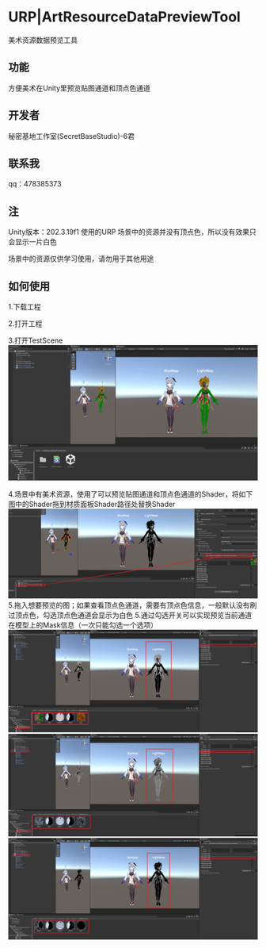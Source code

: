 # URP|ArtResourceDataPreviewTool
美术资源数据预览工具

## 功能

方便美术在Unity里预览贴图通道和顶点色通道

## 开发者
秘密基地工作室(SecretBaseStudio)-6君
## 联系我
qq：478385373

## 注
Unity版本：202.3.19f1
使用的URP
场景中的资源并没有顶点色，所以没有效果只会显示一片白色

场景中的资源仅供学习使用，请勿用于其他用途

## 如何使用
1.下载工程

2.打开工程

3.打开TestScene
![Alt text](image-4.png)

4.场景中有美术资源，使用了可以预览贴图通道和顶点色通道的Shader，将如下图中的Shader拖到材质面板Shader路径处替换Shader
![Alt text](image-8.png)
5.拖入想要预览的图；如果查看顶点色通道，需要有顶点色信息，一般默认没有刷过顶点色，勾选顶点色通道会显示为白色
5.通过勾选开关可以实现预览当前通道在模型上的Mask信息（一次只能勾选一个选项）
![Alt text](image-5.png)
![Alt text](image-6.png)
![Alt text](image-7.png)


